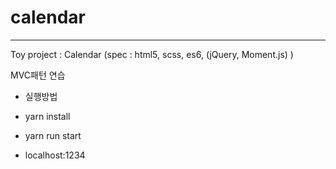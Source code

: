 # calendar

-----

Toy project : Calendar (spec : html5, scss, es6, (jQuery, Moment.js) )

MVC패턴 연습

- 실행방법

- yarn install
- yarn run start
- localhost:1234
